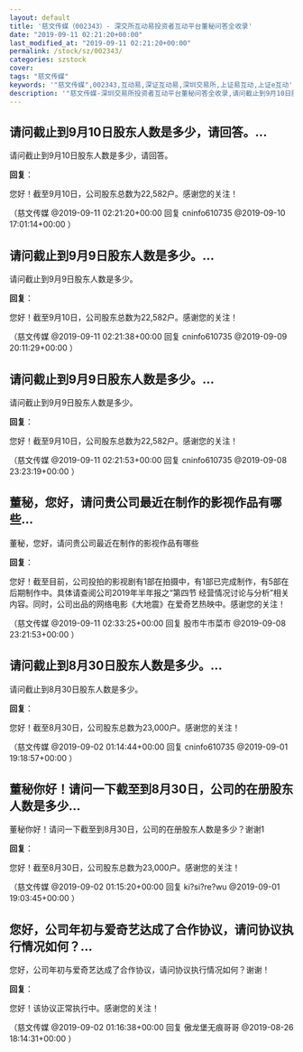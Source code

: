```yaml
---
layout: default
title: '慈文传媒（002343）- 深交所互动易投资者互动平台董秘问答全收录'
date: "2019-09-11 02:21:20+00:00"
last_modified_at: "2019-09-11 02:21:20+00:00"
permalink: /stock/sz/002343/
categories: szstock
cover: 
tags: "慈文传媒"
keywords: '"慈文传媒",002343,互动易,深证互动易,深圳交易所,上证易互动,上证e互动'
description: '"慈文传媒-深圳交易所投资者互动平台董秘问答全收录,请问截止到9月10日股东人数是多少，请回答。"'
---
```


## 请问截止到9月10日股东人数是多少，请回答。...

请问截止到9月10日股东人数是多少，请回答。

**回复**：

您好！截至9月10日，公司股东总数为22,582户。感谢您的关注！ 

（慈文传媒  @2019-09-11 02:21:20+00:00 回复 cninfo610735  @2019-09-10 17:01:14+00:00 ）

## 请问截止到9月9日股东人数是多少。...

请问截止到9月9日股东人数是多少。

**回复**：

您好！截至9月10日，公司股东总数为22,582户。感谢您的关注！ 

（慈文传媒  @2019-09-11 02:21:38+00:00 回复 cninfo610735  @2019-09-09 20:11:29+00:00 ）

## 请问截止到9月9日股东人数是多少。...

请问截止到9月9日股东人数是多少。

**回复**：

您好！截至9月10日，公司股东总数为22,582户。感谢您的关注！ 

（慈文传媒  @2019-09-11 02:21:53+00:00 回复 cninfo610735  @2019-09-08 23:23:19+00:00 ）

## 董秘，您好，请问贵公司最近在制作的影视作品有哪些...

董秘，您好，请问贵公司最近在制作的影视作品有哪些

**回复**：

您好！截至目前，公司投拍的影视剧有1部在拍摄中，有1部已完成制作，有5部在后期制作中。具体请查阅公司2019年半年报之“第四节 经营情况讨论与分析”相关内容。同时，公司出品的网络电影《大地震》在爱奇艺热映中。感谢您的关注！ 

（慈文传媒  @2019-09-11 02:33:25+00:00 回复 股市牛市菜市  @2019-09-08 23:21:53+00:00 ）

## 请问截止到8月30日股东人数是多少。...

请问截止到8月30日股东人数是多少。

**回复**：

您好！截至8月30日，公司股东总数为23,000户。感谢您的关注！ 

（慈文传媒  @2019-09-02 01:14:44+00:00 回复 cninfo610735  @2019-09-01 19:18:57+00:00 ）

## 董秘你好！请问一下截至到8月30日，公司的在册股东人数是多少...

董秘你好！请问一下截至到8月30日，公司的在册股东人数是多少？谢谢1

**回复**：

您好！截至8月30日，公司股东总数为23,000户。感谢您的关注！ 

（慈文传媒  @2019-09-02 01:15:20+00:00 回复 ki?si?re?wu  @2019-09-01 19:03:45+00:00 ）

## 您好，公司年初与爱奇艺达成了合作协议，请问协议执行情况如何？...

您好，公司年初与爱奇艺达成了合作协议，请问协议执行情况如何？谢谢！

**回复**：

您好！该协议正常执行中。感谢您的关注！ 

（慈文传媒  @2019-09-02 01:16:38+00:00 回复 傲龙堡无痕哥哥  @2019-08-26 18:14:31+00:00 ）

